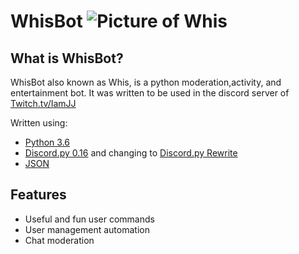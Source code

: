 # WhisBot ![][logo]



What is WhisBot?
------

WhisBot also known as Whis, is a python moderation,activity, and entertainment bot. 
It was written to be used in the discord server of [Twitch.tv/IamJJ](https://www.twitch.tv/iamjj)

Written using:

* [Python 3.6](https://www.python.org/downloads/release/python-360/)
* [Discord.py 0.16](https://github.com/Rapptz/discord.py) and changing to [Discord.py Rewrite](https://discordpy.readthedocs.io/en/rewrite/)
* [JSON](https://en.wikipedia.org/wiki/JSON)

Features 
--------
* Useful and fun user commands
* User management automation
* Chat moderation

[logo]: https://github.com/jsj1027/WhisBot/blob/master/images/whis.jpg "Picture of Whis"
